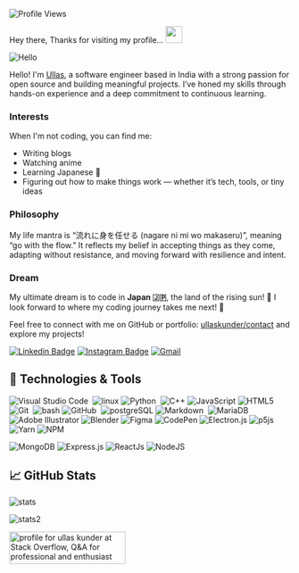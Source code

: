 ![Profile Views](https://komarev.com/ghpvc/?username=ullaskunder3)

Hey there, Thanks for visiting my profile... 
<img src="https://raw.githubusercontent.com/MartinHeinz/MartinHeinz/master/wave.gif" width="30px" height="30px">

![Hello](https://user-images.githubusercontent.com/66258652/233707215-93453df7-26cf-4795-b4d9-65f7cfd88381.png)

Hello! I'm <a href="https://ullaskunder.tech" title="Visit Ullas Kunder's Portfolio">Ullas</a>, a software engineer based in India with a strong passion for open source and building meaningful projects. I’ve honed my skills through hands-on experience and a deep commitment to continuous learning.

### Interests
When I'm not coding, you can find me:
- Writing blogs
- Watching anime
- Learning Japanese 🎌
- Figuring out how to make things work — whether it’s tech, tools, or tiny ideas

### Philosophy
My life mantra is “流れに身を任せる (nagare ni mi wo makaseru)”, meaning “go with the flow.” It reflects my belief in accepting things as they come, adapting without resistance, and moving forward with resilience and intent.

### Dream
My ultimate dream is to code in **Japan 🇯🇵**, the land of the rising sun! 🌅 I look forward to where my coding journey takes me next! 🚀

Feel free to connect with me on GitHub or portfolio: [ullaskunder/contact](https://ullaskunder.tech/contact) and explore my projects!

[![Linkedin Badge](https://img.shields.io/badge/-LinkedIn-0e76a8?style=flat-square&logo=Linkedin&logoColor=white)](https://www.linkedin.com/in/ullaskunder/)
[![Instagram Badge](https://img.shields.io/badge/-Instagram-e4405f?style=flat-square&logo=Instagram&logoColor=white)](https://www.instagram.com/akarii.haru/)
[![Gmail](https://img.shields.io/badge/-Gmail-red?style=flat-square&logo=gmail&logoColor=white)](mailto:ullaskunder3@gmail.com)

## 🔧 Technologies & Tools

![Visual Studio Code](https://img.shields.io/badge/-Visual%20Studio%20Code-05122A?style=flat&logo=visual-studio-code&logoColor=007ACC)&nbsp;
![linux](https://img.shields.io/badge/OS-Linux-informational?style=flat&logo=linux&logoColor=white&color=2bbc8a)
![Python](https://img.shields.io/badge/-Python-05122A?style=flat&logo=python)&nbsp;
![C++](https://img.shields.io/badge/c++-%2300599C.svg?style=flat&logo=c%2B%2B&logoColor=white)
![JavaScript](https://img.shields.io/badge/javascript-%23323330.svg?style=flat&logo=javascript&logoColor=%23F7DF1E)
![HTML5](https://img.shields.io/badge/html5-%23E34F26.svg?style=flat&logo=html5&logoColor=white)
![Git](https://img.shields.io/badge/-Git-05122A?style=flat&logo=git)&nbsp;
![bash](https://img.shields.io/badge/Shell-Bash-informational?style=flat&logo=gnu-bash&logoColor=white&color=2bbc8a)
![GitHub](https://img.shields.io/badge/-GitHub-05122A?style=flat&logo=github)&nbsp;
![postgreSQL](https://img.shields.io/badge/Tools-PostgreSQL-informational?style=flat&logo=postgresql&logoColor=white&color=2bbc8a)
![Markdown](https://img.shields.io/badge/-Markdown-05122A?style=flat&logo=markdown)&nbsp;
![MariaDB](https://img.shields.io/badge/MariaDB-003545?style=flat&logo=mariadb&logoColor=white)&nbsp;
![Adobe Illustrator](https://img.shields.io/badge/adobeillustrator-%23FF9A00.svg?style=flat&logo=adobeillustrator&logoColor=white)
![Blender](https://img.shields.io/badge/blender-%23F5792A.svg?style=flat&logo=blender&logoColor=white)
![Figma](https://img.shields.io/badge/figma-%23F24E1E.svg?style=flat&logo=figma&logoColor=white)
![CodePen](https://img.shields.io/badge/Codepen-000000?style=flat&logo=codepen&logoColor=white)
![Electron.js](https://img.shields.io/badge/Electron-191970?style=flat&logo=Electron&logoColor=white)
![p5js](https://img.shields.io/badge/p5.js-ED225D?style=flat&logo=p5.js&logoColor=FFFFFF)
![Yarn](https://img.shields.io/badge/yarn-%232C8EBB.svg?style=flat&logo=yarn&logoColor=white)
![NPM](https://img.shields.io/badge/NPM-%23000000.svg?style=flat&logo=npm&logoColor=white)

![MongoDB](https://img.shields.io/badge/MongoDB-%234ea94b.svg?style=flat&logo=mongodb&logoColor=white)
![Express.js](https://img.shields.io/badge/express.js-%23404d59.svg?style=flat&logo=express&logoColor=%2361DAFB)
![ReactJs](https://img.shields.io/badge/react-%2320232a.svg?style=flat&logo=react&logoColor=%2361DAFB)
![NodeJS](https://img.shields.io/badge/node.js-6DA55F?style=flat&logo=node.js&logoColor=white)

## 📈 GitHub Stats

![stats](https://github-readme-stats.vercel.app/api?username=ullaskunder3&show_icons=true&title_color=ffffff&text_color=c9cacc&icon_color=4AB197&bg_color=1A2B34) 

![stats2](https://github-readme-stats.vercel.app/api/top-langs/?username=ullaskunder3&exclude_repo=KNN-Image-Classification&show_icons=true&hide_border=true&layout=compact&langs_count=8&&title_color=ffffff&text_color=c9cacc&icon_color=4AB197&bg_color=1A2B34)

<a href="https://stackoverflow.com/users/15107749/ullas-kunder"><img src="https://stackoverflow.com/users/flair/15107749.png" width="208" height="58" alt="profile for ullas kunder at Stack Overflow, Q&amp;A for professional and enthusiast programmers" title="profile for ullas kunder at Stack Overflow, Q&amp;A for professional and enthusiast programmers"></a>
